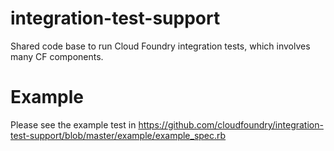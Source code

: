 integration-test-support
========================
Shared code base to run Cloud Foundry integration tests, which involves many CF components.


Example
========================
Please see the example test in 
https://github.com/cloudfoundry/integration-test-support/blob/master/example/example_spec.rb
